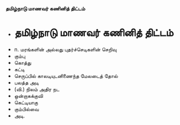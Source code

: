 **தமிழ்நாடு மாணவர் கணினித் திட்டம்**
- # தமிழ்நாடு மாணவர் கணினித் திட்டம்
- n. மரங்களின் அல்லது புதர்ச்செடிகளின் செறிவு
- கும்பு
- கொத்து
- கட்டி
- செருப்பில் காலடியுடனிணைந்த மேலடைத் தோல்
- பலத்த அடி
- (வி.) நிலம் அதிர நட
- ஒன்றாகக்குவி
- கெட்டியாகு
- கும்பில்வை
- அடி.

